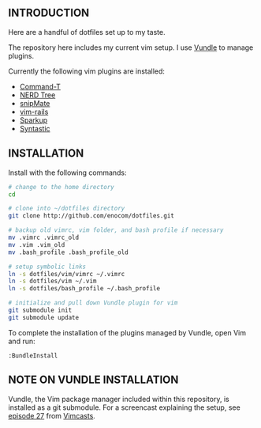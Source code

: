INTRODUCTION
------------

Here are a handful of dotfiles set up to my taste.

The repository here includes my current vim setup. I use [Vundle](https://github.com/gmarik/vundle) to manage plugins.

Currently the following vim plugins are installed:

* [Command-T](https://github.com/wincent/Command-T)
* [NERD Tree](https://github.com/scrooloose/nerdtree)
* [snipMate](https://github.com/msanders/snipmate.vim)
* [vim-rails](https://github.com/tpope/vim-rails)
* [Sparkup](https://github.com/rstacruz/sparkup)
* [Syntastic](https://github.com/scrooloose/syntastic)


INSTALLATION
------------

Install with the following commands:

``` bash
# change to the home directory
cd

# clone into ~/dotfiles directory
git clone http://github.com/enocom/dotfiles.git

# backup old vimrc, vim folder, and bash profile if necessary
mv .vimrc .vimrc_old
mv .vim .vim_old
mv .bash_profile .bash_profile_old

# setup symbolic links
ln -s dotfiles/vim/vimrc ~/.vimrc
ln -s dotfiles/vim ~/.vim
ln -s dotfiles/bash_profile ~/.bash_profile

# initialize and pull down Vundle plugin for vim
git submodule init
git submodule update
```

To complete the installation of the plugins managed by Vundle, open Vim and run:

```
:BundleInstall
```

NOTE ON VUNDLE INSTALLATION
---------------------------

Vundle, the Vim package manager included within this repository, is installed as a git submodule. For a screencast explaining the setup, see [episode 27](http://vimcasts.org/episodes/synchronizing-plugins-with-git-submodules-and-pathogen/) from [Vimcasts](http://vimcasts.org).
